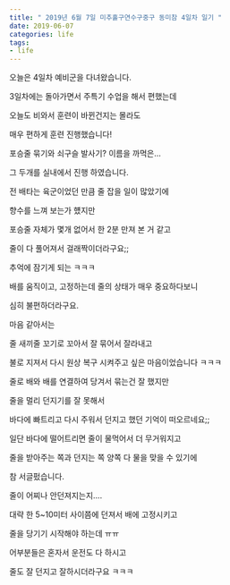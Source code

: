 ```yaml
---
title: " 2019년 6월 7일 미추홀구연수구중구 동미참 4일차 일기 " 
date: 2019-06-07
categories: life 
tags:
- life 
--- 
```


오늘은 4일차 예비군을 다녀왔습니다.

3일차에는 돌아가면서 주특기 수업을 해서 편했는데

오늘도 비와서 훈련이 바뀐건지는 몰라도

매우 편하게 훈련 진행했습니다!


포승줄 묶기와 쇠구슬 발사기? 이름을 까먹은... 

그 두개를 실내에서 진행 하였습니다. 

전 배타는 육군이었던 만큼 줄 잡을 일이 많았기에

향수를 느껴 보는가 헀지만

포승줄 자체가 몇개 없어서 한 2분 만져 본 거 같고

줄이 다 풀어져서 걸래짝이더라구요;;

추억에 잠기게 되는 ㅋㅋㅋ

배를 움직이고, 고정하는데 줄의 상태가 매우 중요하다보니

심히 불편하더라구요.

마음 같아서는

줄 새끼줄 꼬기로 꼬아서 잘 묶어서 잘라내고

불로 지져서 다시 원상 복구 시켜주고 싶은 마음이었습니다 ㅋㅋㅋ

줄로 배와 배를 연결하여 당겨서 묶는건 잘 했지만

줄을 멀리 던지기를 잘 못해서

바다에 빠트리고 다시 주워서 던지고 했던 기억이 떠오르네요;;

일단 바다에 떨어트리면 줄이 물먹어서 더 무거워지고

줄을 받아주는 쪽과 던지는 쪽 양쪽 다 물을 맞을 수 있기에

참 서글펐습니다.

줄이 어찌나 안던져지는지....

대략 한 5~10미터 사이쯤에 던져서 배에 고정시키고 

줄을 당기기 시작해야 하는데 
ㅠㅠ

어부분들은 혼자서 운전도 다 하시고

줄도 잘 던지고 잘하시더라구요 ㅋㅋㅋ

